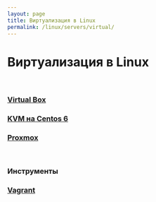 ```yaml
---
layout: page
title: Виртуализация в Linux
permalink: /linux/servers/virtual/
---
```



# Виртуализация в Linux

<br/>

### [Virtual Box](/linux/servers/virtual/virtualbox/)

### [KVM на Centos 6](/linux/servers/virtual/kvm/)

### [Proxmox](http://odba.ru/showthread.php?t=351)


<br/>

### Инструменты

### [Vagrant](/linux/servers/virtual/vagrant/)
